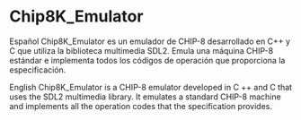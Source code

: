 # Chip8K_Emulator

Español
Chip8K_Emulator es un emulador de CHIP-8 desarrollado en C++ y C que utiliza la biblioteca multimedia SDL2. Emula una máquina CHIP-8 estándar e implementa todos los códigos de operación que proporciona la especificación.

English
Chip8K_Emulator is a CHIP-8 emulator developed in C ++ and C that uses the SDL2 multimedia library. It emulates a standard CHIP-8 machine and implements all the operation codes that the specification provides.
